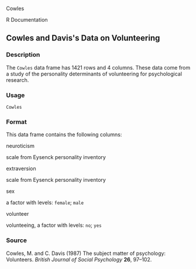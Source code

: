 Cowles

R Documentation

## Cowles and Davis's Data on Volunteering

### Description

The `Cowles` data frame has 1421 rows and 4 columns. These data come from a
study of the personality determinants of volunteering for psychological
research.

### Usage

    Cowles

### Format

This data frame contains the following columns:

neuroticism

scale from Eysenck personality inventory

extraversion

scale from Eysenck personality inventory

sex

a factor with levels: `female`; `male`

volunteer

volunteeing, a factor with levels: `no`; `yes`

### Source

Cowles, M. and C. Davis (1987) The subject matter of psychology: Volunteers.
_British Journal of Social Psychology_ **26**, 97–102.

